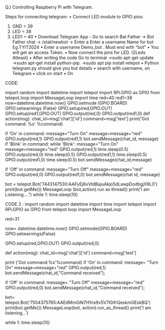 Q.) Controlling Raspberry Pi with Telegram.

Steps for connecting telegram:
• Connect LED module to GPIO pins:
1. GND = 39
2. LED = 38
3. LED1 = 40
• Download Telegram App - Go to search Bat Father → Bot Father chat → /stat/newbot
→ Enter a Enter a username Name for bot Eg.TYIT2024
• Enter a username Demo_bot . Must end with "bot"
• You will get an access Token.
• Now connect the pins for LED.
(2Leds Atleast)
• After writing the code Go to terminal
→sudo apt-get update
→sudo apt-get install python-pip.
→sudo apt pip install relepot
• Python telegram.py should give you but details
• search with username, on Telegram
• click on start
• On

CODE:

import random
import datetime
import telepot
import RPi.GPIO as GPIO
from telepot.loop import MessageLoop
import time
red=40
red1=38
now=datetime.datetime.now()
GPIO.setmode (GPIO.BOARD)
GPIO.setwarnings (False)
GPIO.setup(red,GPIO.OUT)
GPIO.setup(red1,GPIO.OUT)
GPIO.output(red,0)
GPIO.output(red1,0)
def action(msg):
  chat_id=msg['chat']['id']
  command=msg['text']
  print('Got command: %s' %command)
  
  if 'On' in command:
    message="Turn On"
    message=message+"red"
    GPIO.output(red,1) GPIO.output(red1,1)
    bot.sendMessage(chat_id, message)
    if 'Blink' in command:
    while 'Blink':
    message="Turn On"
    message=message+"red"
    GPIO.output(red,1)
    time.sleep(0.5)
    GPIO.output(red,0)
    time.sleep(0.5)
    GPIO.output(red1,1)
    time.sleep(0.5)
    GPIO.output(red1,0)
    time.sleep(0.5)
    bot.sendMessage(chat_id,message)

  if 'Off' in command:
    message="Turn Off"
    message=message+"red"
    GPIO.output(red,0)
    GPIO.output(red1,0)
    bot.sendMessage(chat id, message)
    
bot = telepot.Bot('7443147530:AAFyEj6xVtdBajuAkjo5dLawpDodbgjX9L0')
print(bot.getMe())
MessageLoop (bot,action).run as thread()
print('I am Listening....”)
while 1:
time.sleep(10)


CODE 2 :
import random
import datetime
import time
import telepot
import RPi.GPIO as GPIO
from telepot.loop import MessageLoop

red=31

now= datetime.datetime.now()
GPIO.setmode(GPIO.BOARD)
GPIO.setwarnings(False)

GPIO.setup(red,GPIO.OUT)
GPIO.output(red,0)

def action(msg):
    chat_id=msg['chat']['id']
    command=msg['text']
    
  print ('Got command:%s'%command)
    if 'On' in command:
        message= "Turn On"
        message=message+"red"
        GPIO.output(red,1)
        bot.sendMessage(chat_id,"Command received");
        
  if 'Off' in command:
        message= "Turn Off"
        message=message+"red"
        GPIO.output(red,0)
        bot.sendMessage(chat_id,"Command received");
       
bot= telepot.Bot('7504375765:AAEdMmGiN7H1ns9v5V7I0ifrQeskmGEskBQ')
print(bot.getMe())
MessageLoop(bot, action).run_as_thread()
print('I am listening...')

while 1:
    time.sleep(10)
